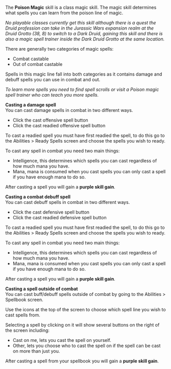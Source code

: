---
---
The **Poison Magic** skill is a class magic skill. The magic skill determines what spells you can learn from the poison line of magic.

_No playable classes currently get this skill although there is a quest the Druid profession can take in the Jurassic Wars expansion realm at the Druid Grotto (38, 8) to switch to a Dark Druid, gaining this skill and there is also a magic spell trainer inside the Dark Druid Grotto at the same location._

There are generally two categories of magic spells:

*   Combat castable
*   Out of combat castable

Spells in this magic line fall into both categories as it contains damage and debuff spells you can use in combat and out.

_To learn more spells you need to find spell scrolls or visit a Poison magic spell trainer who can teach you more spells._

**Casting a damage spell**  
You can cast damage spells in combat in two different ways.

*   Click the cast offensive spell button
*   Click the cast readied offensive spell button

To cast a readied spell you must have first readied the spell, to do this go to the Abilities > Ready Spells screen and choose the spells you wish to ready.

To cast any spell in combat you need two main things:

*   Intelligence, this determines which spells you can cast regardless of how much mana you have.
*   Mana, mana is consumed when you cast spells you can only cast a spell if you have enough mana to do so.

After casting a spell you will gain a **purple skill gain**.

**Casting a combat debuff spell**  
You can cast debuff spells in combat in two different ways.

*   Click the cast defensive spell button
*   Click the cast readied defensive spell button

To cast a readied spell you must have first readied the spell, to do this go to the Abilities > Ready Spells screen and choose the spells you wish to ready.

To cast any spell in combat you need two main things:

*   Intelligence, this determines which spells you can cast regardless of how much mana you have.
*   Mana, mana is consumed when you cast spells you can only cast a spell if you have enough mana to do so.

After casting a spell you will gain a **purple skill gain**.

**Casting a spell outside of combat**  
You can cast buff/debuff spells outside of combat by going to the Abilities > Spellbook screen.

Use the icons at the top of the screen to choose which spell line you wish to cast spells from. 

Selecting a spell by clicking on it will show several buttons on the right of the screen including:

*   Cast on me, lets you cast the spell on yourself.
*   Other, lets you choose who to cast the spell on if the spell can be cast on more than just you.

After casting a spell from your spellbook you will gain a **purple skill gain**.